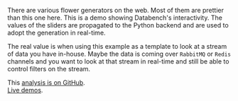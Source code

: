 There are various flower generators on the web. Most of them are prettier than this one here. This is a demo showing Databench's interactivity. The values of the sliders are propagated to the Python backend and are used to adopt the generation in real-time.

The real value is when using this example as a template to look at a stream of data you have in-house. Maybe the data is coming over `RabbitMQ` or `Redis` channels and you want to look at that stream in real-time and still be able to control filters on the stream.

<i class="fa fa-fw fa-github"></i>
This [analysis is on GitHub](https://github.com/svenkreiss/databench_examples/tree/master/analyses/flowers).<br />
<i class="fa fa-fw fa-external-link"></i>
[Live demos](http://databench-examples.trivial.io).
